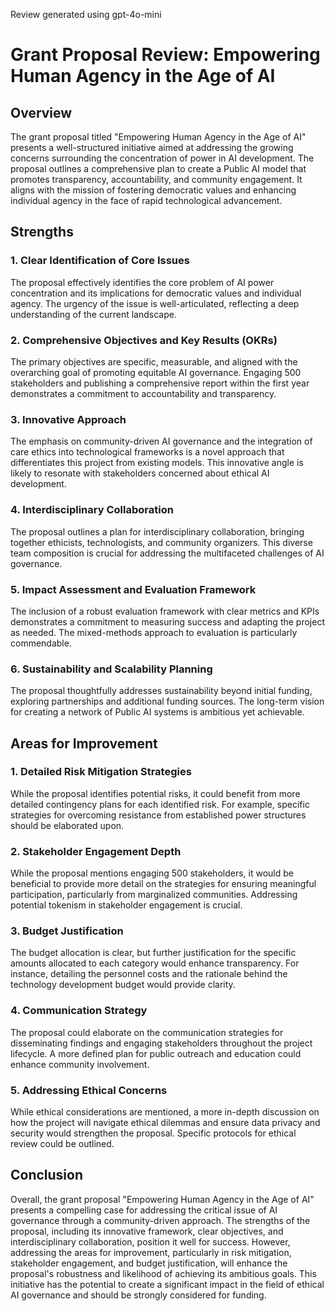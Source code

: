 Review generated using gpt-4o-mini

# Grant Proposal Review: Empowering Human Agency in the Age of AI

## Overview

The grant proposal titled "Empowering Human Agency in the Age of AI" presents a well-structured initiative aimed at addressing the growing concerns surrounding the concentration of power in AI development. The proposal outlines a comprehensive plan to create a Public AI model that promotes transparency, accountability, and community engagement. It aligns with the mission of fostering democratic values and enhancing individual agency in the face of rapid technological advancement.

## Strengths

### 1. Clear Identification of Core Issues
The proposal effectively identifies the core problem of AI power concentration and its implications for democratic values and individual agency. The urgency of the issue is well-articulated, reflecting a deep understanding of the current landscape.

### 2. Comprehensive Objectives and Key Results (OKRs)
The primary objectives are specific, measurable, and aligned with the overarching goal of promoting equitable AI governance. Engaging 500 stakeholders and publishing a comprehensive report within the first year demonstrates a commitment to accountability and transparency.

### 3. Innovative Approach
The emphasis on community-driven AI governance and the integration of care ethics into technological frameworks is a novel approach that differentiates this project from existing models. This innovative angle is likely to resonate with stakeholders concerned about ethical AI development.

### 4. Interdisciplinary Collaboration
The proposal outlines a plan for interdisciplinary collaboration, bringing together ethicists, technologists, and community organizers. This diverse team composition is crucial for addressing the multifaceted challenges of AI governance.

### 5. Impact Assessment and Evaluation Framework
The inclusion of a robust evaluation framework with clear metrics and KPIs demonstrates a commitment to measuring success and adapting the project as needed. The mixed-methods approach to evaluation is particularly commendable.

### 6. Sustainability and Scalability Planning
The proposal thoughtfully addresses sustainability beyond initial funding, exploring partnerships and additional funding sources. The long-term vision for creating a network of Public AI systems is ambitious yet achievable.

## Areas for Improvement

### 1. Detailed Risk Mitigation Strategies
While the proposal identifies potential risks, it could benefit from more detailed contingency plans for each identified risk. For example, specific strategies for overcoming resistance from established power structures should be elaborated upon.

### 2. Stakeholder Engagement Depth
While the proposal mentions engaging 500 stakeholders, it would be beneficial to provide more detail on the strategies for ensuring meaningful participation, particularly from marginalized communities. Addressing potential tokenism in stakeholder engagement is crucial.

### 3. Budget Justification
The budget allocation is clear, but further justification for the specific amounts allocated to each category would enhance transparency. For instance, detailing the personnel costs and the rationale behind the technology development budget would provide clarity.

### 4. Communication Strategy
The proposal could elaborate on the communication strategies for disseminating findings and engaging stakeholders throughout the project lifecycle. A more defined plan for public outreach and education could enhance community involvement.

### 5. Addressing Ethical Concerns
While ethical considerations are mentioned, a more in-depth discussion on how the project will navigate ethical dilemmas and ensure data privacy and security would strengthen the proposal. Specific protocols for ethical review could be outlined.

## Conclusion

Overall, the grant proposal "Empowering Human Agency in the Age of AI" presents a compelling case for addressing the critical issue of AI governance through a community-driven approach. The strengths of the proposal, including its innovative framework, clear objectives, and interdisciplinary collaboration, position it well for success. However, addressing the areas for improvement, particularly in risk mitigation, stakeholder engagement, and budget justification, will enhance the proposal's robustness and likelihood of achieving its ambitious goals. This initiative has the potential to create a significant impact in the field of ethical AI governance and should be strongly considered for funding.